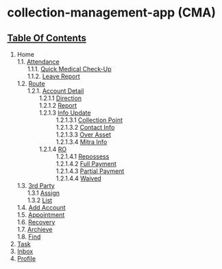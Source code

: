 # collection-management-app (CMA)

## [Table Of Contents](Table-Of-Contents.md)

1. Home  
    1.1. [Attendance](Attendance.md)  
    &nbsp;&nbsp;&nbsp;&nbsp;&nbsp;&nbsp;1.1.1. [Quick Medical Check-Up](Attendance/Med-Check.md)  
    &nbsp;&nbsp;&nbsp;&nbsp;&nbsp;&nbsp;1.1.2. [Leave Report](Attendance/Leave-Report.md)  
    1.2. [Route](Route.md)  
    &nbsp;&nbsp;&nbsp;&nbsp;&nbsp;&nbsp;1.2.1. [Account Detail](Route/Account-Detail.md)  
    &nbsp;&nbsp;&nbsp;&nbsp;&nbsp;&nbsp;&nbsp;&nbsp;&nbsp;&nbsp;&nbsp;&nbsp;&nbsp;1.2.1.1 [Direction](Route/Direction.md)  
    &nbsp;&nbsp;&nbsp;&nbsp;&nbsp;&nbsp;&nbsp;&nbsp;&nbsp;&nbsp;&nbsp;&nbsp;&nbsp;1.2.1.2 [Report](Route/Report.md)  
    &nbsp;&nbsp;&nbsp;&nbsp;&nbsp;&nbsp;&nbsp;&nbsp;&nbsp;&nbsp;&nbsp;&nbsp;&nbsp;1.2.1.3 [Info Update](Route/Info-Upd.md)  
    &nbsp;&nbsp;&nbsp;&nbsp;&nbsp;&nbsp;&nbsp;&nbsp;&nbsp;&nbsp;&nbsp;&nbsp;&nbsp;&nbsp;&nbsp;&nbsp;&nbsp;&nbsp;&nbsp;&nbsp;&nbsp;&nbsp;
    1.2.1.3.1 [Collection Point](Route/Info-Upd/Collection-Point.md)  
    &nbsp;&nbsp;&nbsp;&nbsp;&nbsp;&nbsp;&nbsp;&nbsp;&nbsp;&nbsp;&nbsp;&nbsp;&nbsp;&nbsp;&nbsp;&nbsp;&nbsp;&nbsp;&nbsp;&nbsp;&nbsp;&nbsp;
    1.2.1.3.2 [Contact Info](Route/Info-Upd/Contact-Info.md)  
    &nbsp;&nbsp;&nbsp;&nbsp;&nbsp;&nbsp;&nbsp;&nbsp;&nbsp;&nbsp;&nbsp;&nbsp;&nbsp;&nbsp;&nbsp;&nbsp;&nbsp;&nbsp;&nbsp;&nbsp;&nbsp;&nbsp;
    1.2.1.3.3 [Over Asset](Route/Info-Upd/Over-Asset.md)  
    &nbsp;&nbsp;&nbsp;&nbsp;&nbsp;&nbsp;&nbsp;&nbsp;&nbsp;&nbsp;&nbsp;&nbsp;&nbsp;&nbsp;&nbsp;&nbsp;&nbsp;&nbsp;&nbsp;&nbsp;&nbsp;&nbsp;
    1.2.1.3.4 [Mitra Info](Route/Info-Upd/Mitra-Info.md)  
    &nbsp;&nbsp;&nbsp;&nbsp;&nbsp;&nbsp;&nbsp;&nbsp;&nbsp;&nbsp;&nbsp;&nbsp;&nbsp;1.2.1.4 [RO](Route/Recovery-Option.md)  
    &nbsp;&nbsp;&nbsp;&nbsp;&nbsp;&nbsp;&nbsp;&nbsp;&nbsp;&nbsp;&nbsp;&nbsp;&nbsp;&nbsp;&nbsp;&nbsp;&nbsp;&nbsp;&nbsp;&nbsp;&nbsp;&nbsp;
    1.2.1.4.1 [Repossess](Route/Recovery-Option/Repossess.md)  
    &nbsp;&nbsp;&nbsp;&nbsp;&nbsp;&nbsp;&nbsp;&nbsp;&nbsp;&nbsp;&nbsp;&nbsp;&nbsp;&nbsp;&nbsp;&nbsp;&nbsp;&nbsp;&nbsp;&nbsp;&nbsp;&nbsp;
    1.2.1.4.2 [Full Payment](Route/Recovery-Option/Full-Payment.md)  
    &nbsp;&nbsp;&nbsp;&nbsp;&nbsp;&nbsp;&nbsp;&nbsp;&nbsp;&nbsp;&nbsp;&nbsp;&nbsp;&nbsp;&nbsp;&nbsp;&nbsp;&nbsp;&nbsp;&nbsp;&nbsp;&nbsp;
    1.2.1.4.3 [Partial Payment](Route/Recovery-Option/Partial-Payment.md)  
    &nbsp;&nbsp;&nbsp;&nbsp;&nbsp;&nbsp;&nbsp;&nbsp;&nbsp;&nbsp;&nbsp;&nbsp;&nbsp;&nbsp;&nbsp;&nbsp;&nbsp;&nbsp;&nbsp;&nbsp;&nbsp;&nbsp;
    1.2.1.4.4 [Waived](Route/Recovery-Option/Waived.md)  
    1.3. [3rd Party](3rd-Party.md)  
    &nbsp;&nbsp;&nbsp;&nbsp;&nbsp;&nbsp;1.3.1 [Assign](3rd-Party.md)  
    &nbsp;&nbsp;&nbsp;&nbsp;&nbsp;&nbsp;1.3.2 [List](3rd-Party.md)  
    1.4. [Add Account](Add.md)  
    1.5. [Appointment](Appointment.md)  
    1.6. [Recovery](Recovery.md)  
    1.7. [Archieve](Archieve.md)  
    1.8. [Find](Find.md)  
2. [Task](Task.md)  
3. [Inbox](Inbox.md)  
4. [Profile](Profile.md)  
